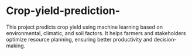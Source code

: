 # Crop-yield-prediction-
This project predicts crop yield using machine learning based on environmental, climatic, and soil factors. It helps farmers and stakeholders optimize resource planning, ensuring better productivity and decision-making.
